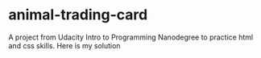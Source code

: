 # animal-trading-card
A project from Udacity Intro to Programming Nanodegree to practice html and css skills. Here is my solution
